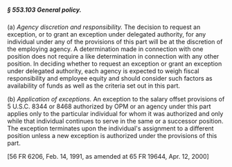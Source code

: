 ##### § 553.103 General policy. #####

(a) *Agency discretion and responsibility.* The decision to request an exception, or to grant an exception under delegated authority, for any individual under any of the provisions of this part will be at the discretion of the employing agency. A determination made in connection with one position does not require a like determination in connection with any other position. In deciding whether to request an exception or grant an exception under delegated authority, each agency is expected to weigh fiscal responsibility and employee equity and should consider such factors as availability of funds as well as the criteria set out in this part.

(b) *Application of exceptions.* An exception to the salary offset provisions of 5 U.S.C. 8344 or 8468 authorized by OPM or an agency under this part applies only to the particular individual for whom it was authorized and only while that individual continues to serve in the same or a successor position. The exception terminates upon the individual's assignment to a different position unless a new exception is authorized under the provisions of this part.

[56 FR 6206, Feb. 14, 1991, as amended at 65 FR 19644, Apr. 12, 2000]